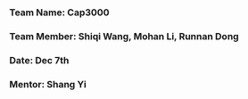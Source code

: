 ### Team Name: Cap3000
### Team Member: Shiqi Wang, Mohan Li, Runnan Dong
### Date: Dec 7th
### Mentor: Shang Yi
